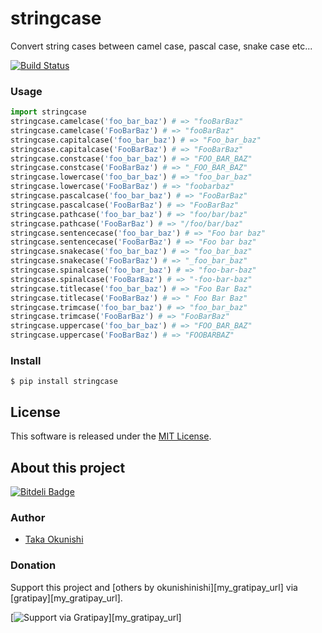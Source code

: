 stringcase
=====

Convert string cases between camel case, pascal case, snake case etc...

[![Build Status][my_travis_badge_url]][my_travis_url]


### Usage


```Python
import stringcase
stringcase.camelcase('foo_bar_baz') # => "fooBarBaz"
stringcase.camelcase('FooBarBaz') # => "fooBarBaz"
stringcase.capitalcase('foo_bar_baz') # => "Foo_bar_baz"
stringcase.capitalcase('FooBarBaz') # => "FooBarBaz"
stringcase.constcase('foo_bar_baz') # => "FOO_BAR_BAZ"
stringcase.constcase('FooBarBaz') # => "_FOO_BAR_BAZ"
stringcase.lowercase('foo_bar_baz') # => "foo_bar_baz"
stringcase.lowercase('FooBarBaz') # => "foobarbaz"
stringcase.pascalcase('foo_bar_baz') # => "FooBarBaz"
stringcase.pascalcase('FooBarBaz') # => "FooBarBaz"
stringcase.pathcase('foo_bar_baz') # => "foo/bar/baz"
stringcase.pathcase('FooBarBaz') # => "/foo/bar/baz"
stringcase.sentencecase('foo_bar_baz') # => "Foo bar baz"
stringcase.sentencecase('FooBarBaz') # => "Foo bar baz"
stringcase.snakecase('foo_bar_baz') # => "foo_bar_baz"
stringcase.snakecase('FooBarBaz') # => "_foo_bar_baz"
stringcase.spinalcase('foo_bar_baz') # => "foo-bar-baz"
stringcase.spinalcase('FooBarBaz') # => "-foo-bar-baz"
stringcase.titlecase('foo_bar_baz') # => "Foo Bar Baz"
stringcase.titlecase('FooBarBaz') # => " Foo Bar Baz"
stringcase.trimcase('foo_bar_baz') # => "foo_bar_baz"
stringcase.trimcase('FooBarBaz') # => "FooBarBaz"
stringcase.uppercase('foo_bar_baz') # => "FOO_BAR_BAZ"
stringcase.uppercase('FooBarBaz') # => "FOOBARBAZ"

```

<a name="01-howto--install"></a>
### Install

```
$ pip install stringcase
```

<a name="10-license"></a>
License
-------
This software is released under the [MIT License][my_license_url].

<a name="11-project"></a>
About this project
--------

[![Bitdeli Badge][my_bitdeli_badge_url]][bitdeli_url]

<a name="11-project--author"></a>
### Author

+ [Taka Okunishi](http://okunishitaka.com)

<a name="11-project--donation"></a>
### Donation

Support this project and [others by okunishinishi][my_gratipay_url] via [gratipay][my_gratipay_url].

[<img src="https://cdn.rawgit.com/gratipay/gratipay-badge/2.3.0/dist/gratipay.svg" alt="Support via Gratipay"/>][my_gratipay_url]


<!-- Links start -->

[bitdeli_url]: https://bitdeli.com/free
[my_bitdeli_badge_url]: https://d2weczhvl823v0.cloudfront.net/okunishinishi/python-stringcase/trend.png
[my_repo_url]: https://github.com/okunishinishi/python-stringcase
[my_travis_url]: http://travis-ci.org/okunishinishi/python-stringcase
[my_travis_badge_url]: http://img.shields.io/travis/okunishinishi/python-stringcase.svg?style=flat
[my_license_url]: https://github.com/okunishinishi/python-stringcase/blob/master/LICENSE
[my_gratipay_budge_url]: http://img.shields.io/gratipay/okunishinishi.svg?style=flat
[my_tag_url]: http://github.com/okunishinishi/python-stringcase/releases/tag/
[my_tag_badge_url]: http://img.shields.io/github/tag/okunishinishi/python-stringcase.svg?style=flat

<!-- Links end-->

